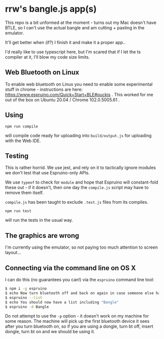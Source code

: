 # rrw's bangle.js app(s)

This repo is a bit unformed at the moment - turns out my Mac doesn't have
BTLE, so I can't use the actual bangle and am cutting + pasting in the
emulator.

It'll get better when (if?) I finish it and make it a proper app..

I'd really like to use typescript here, but I'm scared that if I let
the ts compiler at it, I'll blow my code size limits.

## Web Bluetooth on Linux

To enable web bluetooth on Linux you need to enable some experimental stuff in chrome - instructions are here:
https://www.espruino.com/Quick+Start+BLE#puckjs . This worked for me out of the box on Ubuntu 20.04 / Chrome 102.0.5005.61 .

## Using

```
npm run compile
```

will compile code ready for uploading into `build/output.js` for uploading with the Web IDE.

## Testing

This is rather horrid. We use jest, and rely on it to tactically ignore
modules we don't test that use Espruino-only APIs.

We use `typeof` to check for `module` and hope that Espruino will 
constant-fold these out - if it doesn't, then one day the `compile.js` 
script may have to remove them itself.

`compile.js` has been taught to exclude `.test.js` files from its
compiles.

```
npm run test
```

will run the tests in the usual way.

## The graphics are wrong

I'm currently using the emulator, so not paying too much attention to 
screen layout... 

## Connecting via the command line on OS X

I can do this (no guarantees you can!) via the `espruino` command line tool:

```sh
$ npm i -g espruino
$ echo Now turn bluetooth off and back on again in case someone else has the device locked.
$ espruino --list 
$ echo You should now have a list including "Bangle"
$ espruino -d Bangle
```

Do not attempt to use the `-p` option - it doesn't work on my machine for some reason. The machine will pick up the first bluetooth device it sees after you turn bluetooth on, so if you are using a dongle, turn bt off, insert dongle, turn bt on and we should be using it.


